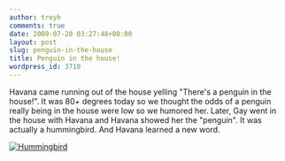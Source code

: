 ```yaml
---
author: troyh
comments: true
date: 2009-07-20 03:27:48+00:00
layout: post
slug: penguin-in-the-house
title: Penguin in the house!
wordpress_id: 3710
---
```


Havana came running out of the house yelling "There's a penguin in the house!". It was 80+ degrees today so we thought the odds of a penguin really being in the house were low so we humored her. Later, Gay went in the house with Havana and Havana showed her the "penguin". It was actually a hummingbird. And Havana learned a new word.

[![Hummingbird](http://farm4.static.flickr.com/3471/3737893940_91d6139561.jpg)](http://www.flickr.com/photos/troyh/3737893940/)
